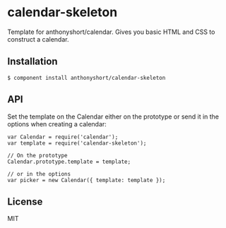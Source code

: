 
# calendar-skeleton

  Template for anthonyshort/calendar. Gives you basic HTML and CSS to construct a calendar. 

## Installation

    $ component install anthonyshort/calendar-skeleton

## API

Set the template on the Calendar either on the prototype or send it in the options when creating a calendar:

    var Calendar = require('calendar');
    var template = require('calendar-skeleton');
    
    // On the prototype
    Calendar.prototype.template = template;
    
    // or in the options
    var picker = new Calendar({ template: template });

## License

  MIT
